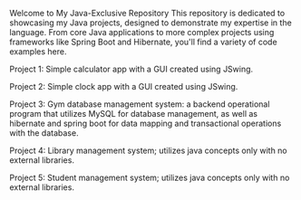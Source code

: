Welcome to My Java-Exclusive Repository
This repository is dedicated to showcasing my Java projects, designed to demonstrate my expertise in the language.
From core Java applications to more complex projects using frameworks like Spring Boot and Hibernate, you'll find a variety of code examples here.

Project 1: Simple calculator app with a GUI created using JSwing. 

Project 2: Simple clock app with a GUI created using JSwing.

Project 3: Gym database management system: a backend operational program that utilizes MySQL for database management, as well as hibernate and spring boot for data mapping and transactional operations with the database.

Project 4: Library management system; utilizes java concepts only with no external libraries.

Project 5: Student management system; utilizes java concepts only with no external libraries.
